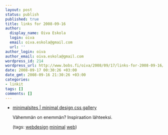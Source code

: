 ```yaml
---
layout: post
status: publish
published: true
title: links for 2008-09-16
author:
  display_name: Oiva Eskola
  login: oiva
  email: oiva.eskola@gmail.com
  url: ''
author_login: oiva
author_email: oiva.eskola@gmail.com
wordpress_id: 214
wordpress_url: http://www.bobs.fi/oiva/2008/09/17/links-for-2008-09-16/
date: 2008-09-17 00:30:26 +03:00
date_gmt: 2008-09-16 21:30:26 +03:00
categories:
- linkit
tags: []
comments: []
---
```

<ul class="delicious">
<li>
<div class="delicious-link"><a href="http://www.minimalsites.com/">minimalsites | minimal design css gallery</a></div></p>
<div class="delicious-extended">Vähemmän on enemmän? Inspiraation lähteeksi.</div></p>
<div class="delicious-tags">(tags: <a href="http://delicious.com/oiva/webdesign">webdesign</a> <a href="http://delicious.com/oiva/minimal">minimal</a> <a href="http://delicious.com/oiva/web">web</a>)</div><br />
            </li></ul>
